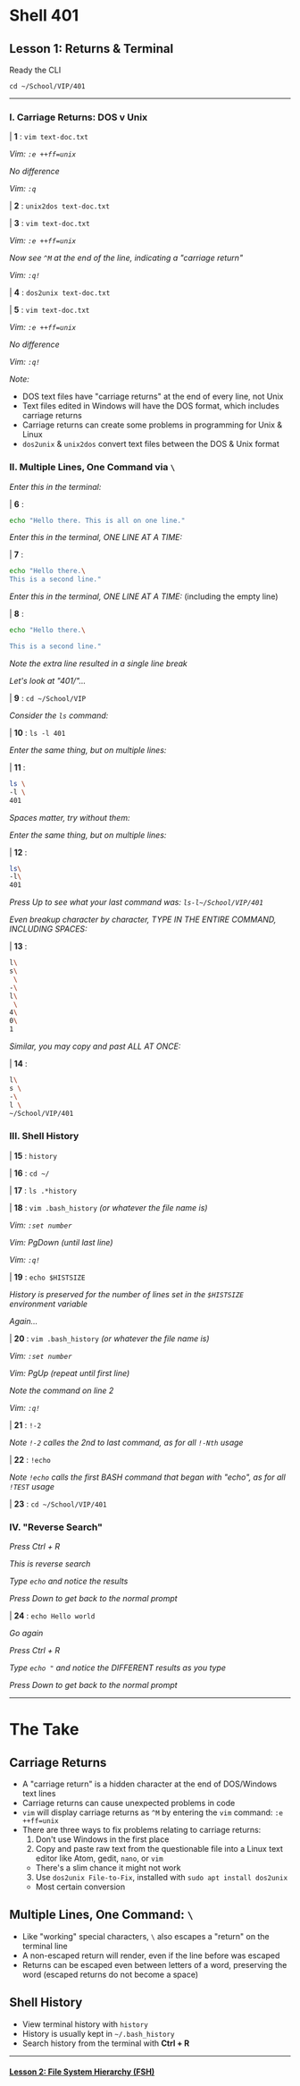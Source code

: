 # Shell 401
## Lesson 1: Returns & Terminal

Ready the CLI

`cd ~/School/VIP/401`

___

### I. Carriage Returns: DOS v Unix

| **1** : `vim text-doc.txt`

*Vim: `:e ++ff=unix`*

*No difference*

*Vim: `:q`*

| **2** : `unix2dos text-doc.txt`

| **3** : `vim text-doc.txt`

*Vim: `:e ++ff=unix`*

*Now see `^M` at the end of the line, indicating a "carriage return"*

*Vim: `:q!`*

| **4** : `dos2unix text-doc.txt`

| **5** : `vim text-doc.txt`

*Vim: `:e ++ff=unix`*

*No difference*

*Vim: `:q!`*

*Note:*
- DOS text files have "carriage returns" at the end of every line, not Unix
- Text files edited in Windows will have the DOS format, which includes carriage returns
- Carriage returns can create some problems in programming for Unix & Linux
- `dos2unix` & `unix2dos` convert text files between the DOS & Unix format

### II. Multiple Lines, One Command via `\`

*Enter this in the terminal:*

| **6** :
```sh
echo "Hello there. This is all on one line."
```

*Enter this in the terminal, ONE LINE AT A TIME:*

| **7** :
```sh
echo "Hello there.\
This is a second line."
```

*Enter this in the terminal, ONE LINE AT A TIME:* (including the empty line)

| **8** :
```sh
echo "Hello there.\

This is a second line."
```

*Note the extra line resulted in a single line break*

*Let's look at "401/"...*

| **9** : `cd ~/School/VIP`

*Consider the `ls` command:*

| **10** : `ls -l 401`

*Enter the same thing, but on multiple lines:*

| **11** :
```sh
ls \
-l \
401
```

*Spaces matter, try without them:*

*Enter the same thing, but on multiple lines:*

| **12** :
```sh
ls\
-l\
401
```

*Press Up to see what your last command was: `ls-l~/School/VIP/401`*

*Even breakup character by character, TYPE IN THE ENTIRE COMMAND, INCLUDING SPACES:*

| **13** :
```sh
l\
s\
 \
-\
l\
 \
4\
0\
1
```

*Similar, you may copy and past ALL AT ONCE:*

| **14** :
```sh
l\
s \
-\
l \
~/School/VIP/401
```

### III. Shell History

| **15** : `history`

| **16** : `cd ~/`

| **17** : `ls .*history`

| **18** : `vim .bash_history` *(or whatever the file name is)*

*Vim: `:set number`*

*Vim: PgDown (until last line)*

*Vim: `:q!`*

| **19** : `echo $HISTSIZE`

*History is preserved for the number of lines set in the `$HISTSIZE` environment variable*

*Again...*

| **20** : `vim .bash_history` *(or whatever the file name is)*

*Vim: `:set number`*

*Vim: PgUp (repeat until first line)*

*Note the command on line 2*

*Vim: `:q!`*

| **21** : `!-2`

*Note `!-2` calles the 2nd to last command, as for all `!-Nth` usage*

| **22** : `!echo`

*Note `!echo` calls the first BASH command that began with "echo", as for all `!TEST` usage*

| **23** : `cd ~/School/VIP/401`

### IV. "Reverse Search"

*Press Ctrl + R*

*This is reverse search*

*Type `echo` and notice the results*

*Press Down to get back to the normal prompt*

| **24** : `echo Hello world`

*Go again*

*Press Ctrl + R*

*Type `echo "` and notice the DIFFERENT results as you type*

*Press Down to get back to the normal prompt*

___

# The Take

## Carriage Returns
- A "carriage return" is a hidden character at the end of DOS/Windows text lines
- Carriage returns can cause unexpected problems in code
- `vim` will display carriage returns as `^M` by entering the `vim` command: `:e ++ff=unix`
- There are three ways to fix problems relating to carriage returns:
  1. Don't use Windows in the first place
  2. Copy and paste raw text from the questionable file into a Linux text editor like Atom, gedit, `nano`, or `vim`
    - There's a slim chance it might not work
  3. Use `dos2unix File-to-Fix`, installed with `sudo apt install dos2unix`
    - Most certain conversion

## Multiple Lines, One Command: `\`
- Like "working" special characters, `\` also escapes a "return" on the terminal line
- A non-escaped return will render, even if the line before was escaped
- Returns can be escaped even between letters of a word, preserving the word (escaped returns do not become a space)

## Shell History
- View terminal history with `history`
- History is usually kept in `~/.bash_history`
- Search history from the terminal with **Ctrl + R**

___

#### [Lesson 2: File System Hierarchy (FSH)](https://github.com/inkVerb/vip/blob/master/401-shell/Lesson-02.md)
